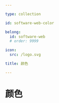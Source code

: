 ```yaml
---

type: collection

id: software-web-color

belong:
  id: software-web
  # order: 9999

icon:
  src: /logo.svg

title: 颜色

---
```


# 颜色

<ShowBreadcrumb />

<ShowResources />
